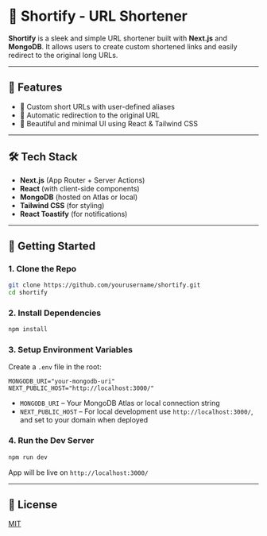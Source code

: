 # 🔗 Shortify - URL Shortener

**Shortify** is a sleek and simple URL shortener built with **Next.js** and **MongoDB**. It allows users to create custom shortened links and easily redirect to the original long URLs.

---

## 🚀 Features

- 🔐 Custom short URLs with user-defined aliases  
- 🔁 Automatic redirection to the original URL  
- 🎨 Beautiful and minimal UI using React & Tailwind CSS  

---

## 🛠️ Tech Stack

- **Next.js** (App Router + Server Actions)  
- **React** (with client-side components)  
- **MongoDB** (hosted on Atlas or local)  
- **Tailwind CSS** (for styling)  
- **React Toastify** (for notifications)  

---

## 🧪 Getting Started

### 1. Clone the Repo

```bash
git clone https://github.com/yourusername/shortify.git
cd shortify
```

### 2. Install Dependencies

```bash
npm install
```

### 3. Setup Environment Variables

Create a `.env` file in the root:

```env
MONGODB_URI="your-mongodb-uri"
NEXT_PUBLIC_HOST="http://localhost:3000/"
```

- `MONGODB_URI` – Your MongoDB Atlas or local connection string  
- `NEXT_PUBLIC_HOST` – For local development use `http://localhost:3000/`, and set to your domain when deployed  

### 4. Run the Dev Server

```bash
npm run dev
```

App will be live on `http://localhost:3000/`

---

## 📃 License

[MIT](LICENSE)
